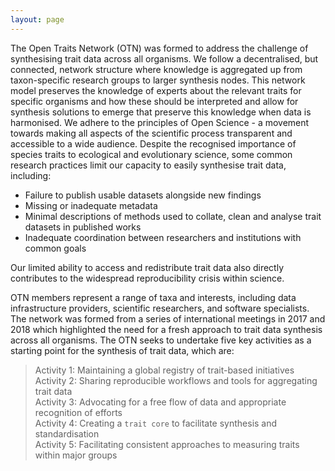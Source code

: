 ```yaml
---
layout: page
---
```


The Open Traits Network (OTN) was formed to address the challenge of synthesising trait data across all organisms. We follow a decentralised, but connected, network structure where knowledge is aggregated up from taxon-specific research groups to larger synthesis nodes. This network model preserves the knowledge of experts about the relevant traits for specific organisms and how these should be interpreted and allow for synthesis solutions to emerge that preserve this knowledge when data is harmonised. We adhere to the principles of Open Science - a movement towards making all aspects of the scientific process transparent and accessible to a wide audience. Despite the recognised importance of species traits to ecological and evolutionary science, some common research practices limit our capacity to easily synthesise trait data, including: 

- Failure to publish usable datasets alongside new findings
- Missing or inadequate metadata
- Minimal descriptions of methods used to collate, clean and analyse trait datasets in published works
- Inadequate coordination between researchers and institutions with common goals

Our limited ability to access and redistribute trait data also directly contributes to the widespread reproducibility crisis within science.

OTN members represent a range of taxa and interests, including data infrastructure providers, scientific researchers, and software specialists. The network was formed from a series of international meetings in 2017 and 2018 which highlighted the need for a fresh approach to trait data synthesis across all organisms. The OTN seeks to undertake five key activities as a starting point for the synthesis of trait data, which are:

> Activity 1: Maintaining a global registry of trait-based initiatives  
> Activity 2: Sharing reproducible workflows and tools for aggregating trait data  
> Activity 3: Advocating for a free flow of data and appropriate recognition of efforts  
> Activity 4: Creating a `trait core` to facilitate synthesis and standardisation  
> Activity 5: Facilitating consistent approaches to measuring traits within major groups  
        

